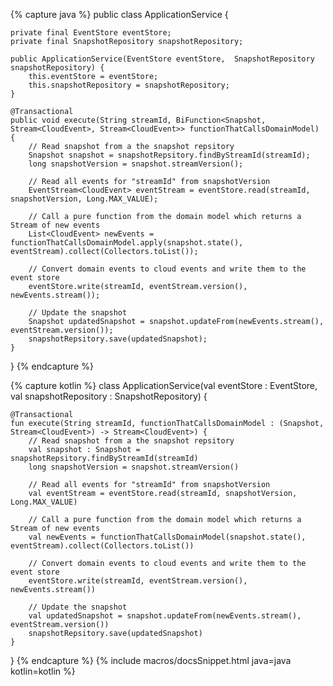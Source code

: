 {% capture java %}
public class ApplicationService {

    private final EventStore eventStore;
    private final SnapshotRepository snapshotRepository;
    
    public ApplicationService(EventStore eventStore,  SnapshotRepository snapshotRepository) {
        this.eventStore = eventStore;
        this.snapshotRepository = snapshotRepository;
    }
    
    @Transactional
    public void execute(String streamId, BiFunction<Snapshot, Stream<CloudEvent>, Stream<CloudEvent>> functionThatCallsDomainModel) {
        // Read snapshot from a the snapshot repsitory 
        Snapshot snapshot = snapshotRepsitory.findByStreamId(streamId);
        long snapshotVersion = snapshot.streamVersion();        
    
        // Read all events for "streamId" from snapshotVersion  
        EventStream<CloudEvent> eventStream = eventStore.read(streamId, snapshotVersion, Long.MAX_VALUE);

        // Call a pure function from the domain model which returns a Stream of new events  
        List<CloudEvent> newEvents = functionThatCallsDomainModel.apply(snapshot.state(), eventStream).collect(Collectors.toList());

        // Convert domain events to cloud events and write them to the event store  
        eventStore.write(streamId, eventStream.version(), newEvents.stream());
        
        // Update the snapshot
        Snapshot updatedSnapshot = snapshot.updateFrom(newEvents.stream(), eventStream.version());
        snapshotRepsitory.save(updatedSnapshot);
    }
}
{% endcapture %}

{% capture kotlin %}
class ApplicationService(val eventStore : EventStore, val snapshotRepository : SnapshotRepository) {
    
    @Transactional
    fun execute(String streamId, functionThatCallsDomainModel : (Snapshot, Stream<CloudEvent>) -> Stream<CloudEvent>) {
        // Read snapshot from a the snapshot repsitory 
        val snapshot : Snapshot = snapshotRepsitory.findByStreamId(streamId)
        long snapshotVersion = snapshot.streamVersion()        
    
        // Read all events for "streamId" from snapshotVersion  
        val eventStream = eventStore.read(streamId, snapshotVersion, Long.MAX_VALUE)

        // Call a pure function from the domain model which returns a Stream of new events  
        val newEvents = functionThatCallsDomainModel(snapshot.state(), eventStream).collect(Collectors.toList())

        // Convert domain events to cloud events and write them to the event store  
        eventStore.write(streamId, eventStream.version(), newEvents.stream())
        
        // Update the snapshot
        val updatedSnapshot = snapshot.updateFrom(newEvents.stream(), eventStream.version())
        snapshotRepsitory.save(updatedSnapshot)
    }
}
{% endcapture %}
{% include macros/docsSnippet.html java=java kotlin=kotlin %}